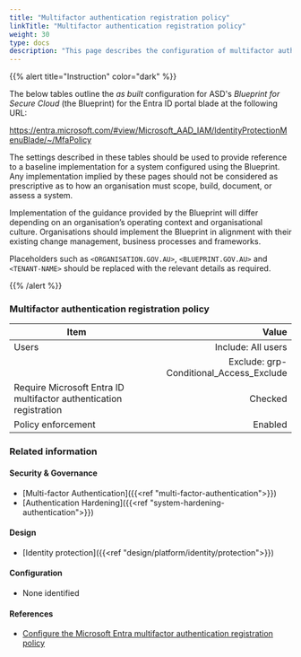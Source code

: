 ```yaml
---
title: "Multifactor authentication registration policy"
linkTitle: "Multifactor authentication registration policy"
weight: 30
type: docs
description: "This page describes the configuration of multifactor authentication within Microsoft Entra ID associated with systems built according to the guidance provided by ASD's Blueprint for Secure Cloud."
---
```


{{% alert title="Instruction" color="dark" %}}
 
The below tables outline the *as built* configuration for ASD's *Blueprint for Secure Cloud* (the Blueprint) for the Entra ID portal blade at the following URL:

https://entra.microsoft.com/#view/Microsoft_AAD_IAM/IdentityProtectionMenuBlade/~/MfaPolicy
 
The settings described in these tables should be used to provide reference to a baseline implementation for a system configured using the Blueprint. Any implementation implied by these pages should not be considered as prescriptive as to how an organisation must scope, build, document, or assess a system.

Implementation of the guidance provided by the Blueprint will differ depending on an organisation’s operating context and organisational culture. Organisations should implement the Blueprint in alignment with their existing change management, business processes and frameworks.

Placeholders such as `<ORGANISATION.GOV.AU>`, `<BLUEPRINT.GOV.AU>` and `<TENANT-NAME>` should be replaced with the relevant details as required.
 
{{% /alert %}}

### Multifactor authentication registration policy

| Item                                                               |                                   Value |
| ------------------------------------------------------------------ | --------------------------------------: |
| Users                                                              |                      Include: All users |
|                                                                    | Exclude: grp-Conditional_Access_Exclude |
| Require Microsoft Entra ID multifactor authentication registration |                                 Checked |
| Policy enforcement                                                 |                                 Enabled |

### Related information

#### Security & Governance

* [Multi-factor Authentication]({{<ref "multi-factor-authentication">}})
* [Authentication Hardening]({{<ref "system-hardening-authentication">}})

#### Design

* [Identity protection]({{<ref "design/platform/identity/protection">}})

#### Configuration

* None identified

#### References

* [Configure the Microsoft Entra multifactor authentication registration policy](https://learn.microsoft.com/entra/id-protection/howto-identity-protection-configure-mfa-policy)


